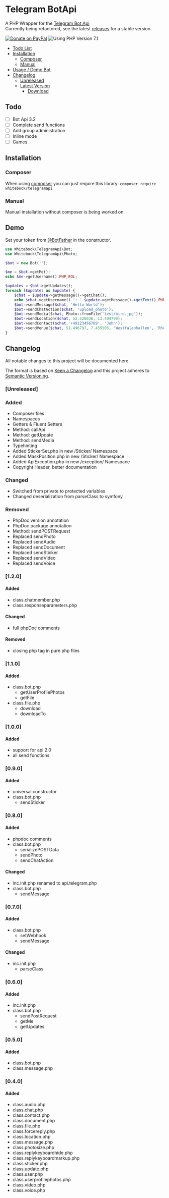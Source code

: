 # Telegram BotApi
A PHP Wrapper for the [Telegram Bot Api](https://core.telegram.org/bots/api)  
Currently being refactored, see the latest [releases](https://github.com/Whitebock/TelegramBot-ApiWrapper/releases) for a stable version.

[![Donate on PayPal](https://img.shields.io/badge/donate-paypal-blue.svg)](https://www.paypal.me/SvenDrewniok)
![Using PHP Version 7.1](https://img.shields.io/badge/php-7.1-yellow.svg)

* [Todo List](#todo)
* [Installation](#installation)
  * [Composer](#composer)
  * [Manual](#manual)
* [Usage / Demo Bot](#demo)
* [Changelog](#changelog)
  * [Unreleased](#unreleased)
  * [Latest Version](#120)
    * [Download](https://github.com/Whitebock/TelegramApi/releases/tag/1.2.0)


## Todo
- [ ] Bot Api 3.2
- [ ] Complete send functions
- [ ] Add group administration
- [ ] Inline mode
- [ ] Games

## Installation
### Composer
When using [composer](https://getcomposer.org/) you can just require this library: `composer require whitebock/telegramapi`

### Manual
Manual installation without composer is being worked on.

## Demo
Set your token from [@BotFather](https://t.me/BotFather) in the constructor.
```php
use Whitebock\TelegramApi\Bot;
use Whitebock\TelegramApi\Photo;

$bot = new Bot('');

$me = $bot->getMe();
echo $me->getUsername().PHP_EOL;

$updates = $bot->getUpdates();
foreach ($updates as $update) {
    $chat = $update->getMessage()->getChat();
    echo $chat->getUsername().': '.$update->getMessage()->getText().PHP_EOL;
    $bot->sendMessage($chat, 'Hello World');
    $bot->sendChatAction($chat, 'upload_photo');
    $bot->sendMedia($chat, Photo::fromFile('test/bird.jpg'));
    $bot->sendLocation($chat, 52.520038, 13.404799);
    $bot->sendContact($chat,'+49123456789', 'John');
    $bot->sendVenue($chat, 51.496797, 7.455505, 'Westfalenhallen', 'Rheinlanddamm 200, 44139 Dortmund');
}
```

## Changelog
All notable changes to this project will be documented here.

The format is based on [Keep a Changelog](http://keepachangelog.com/en/1.0.0/)
and this project adheres to [Semantic Versioning](http://semver.org/spec/v2.0.0.html).

### [Unreleased]
### Added
- Composer files
- Namespaces
- Getters & Fluent Setters
- Method: callApi
- Method: getUpdate
- Method: sendMedia
- Typehinting
- Added StickerSet.php in new /Sticker/ Namespace
- Added MaskPosition.php in new /Sticker/ Namespace
- Added ApiException.php in new /exception/ Namespace
- Copyright Header, better documentation
### Changed
- Switched from private to protected variables
- Changed deserialization from parseClass to symfony
### Removed
- PhpDoc version annotation
- PhpDoc package annotation
- Method: sendPOSTRequest
- Replaced sendPhoto
- Replaced sendAudio
- Replaced sendDocument
- Replaced sendSticker
- Replaced sendVideo
- Replaced sendVoice

### [1.2.0]
#### Added
- class.chatmember.php
- class.responseparameters.php
#### Changed
- full phpDoc comments
#### Removed
- closing php tag in pure php files

### [1.1.0]
#### Added
- class.bot.php
  - getUserProfilePhotos
  - getFile
- class.file.php
  - download
  - downloadTo

### [1.0.0]
#### Added
- support for api 2.0
- all send functions

### [0.9.0]
#### Added
- universal constructor
- class.bot.php
  - sendSticker

### [0.8.0]
#### Added
- phpdoc comments
- class.bot.php
  - serializePOSTData
  - sendPhoto
  - sendChatAction
#### Changed
- inc.init.php renamed to api.telegram.php
- class.bot.php
  - sendMessage
  
### [0.7.0]
#### Added
- class.bot.php
  - setWebhook
  - sendMessage
#### Changed
- inc.init.php
  - parseClass

### [0.6.0]
#### Added
- inc.init.php
- class.bot.php
  - sendPostRequest
  - getMe
  - getUpdates

### [0.5.0]
#### Added
- class.bot.php
- class.message.php

### [0.4.0]
#### Added
- class.audio.php
- class.chat.php
- class.contact.php
- class.document.php
- class.file.php
- class.forcereply.php
- class.location.php
- class.message.php
- class.photosize.php
- class.replykeyboardhide.php
- class.replykeyboardmarkup.php
- class.sticker.php
- class.update.php
- class.user.php
- class.userprofilephotos.php
- class.video.php
- class.voice.php
